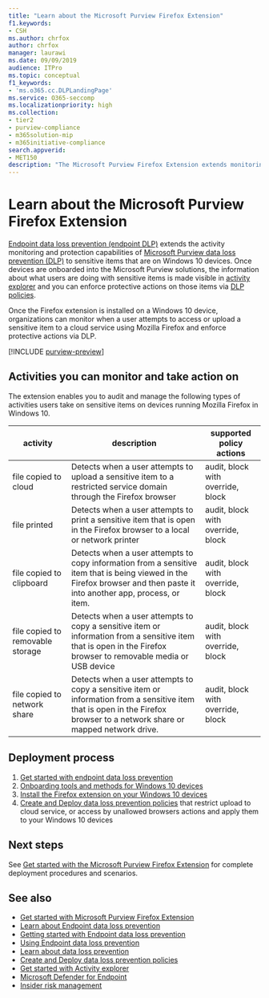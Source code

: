 ```yaml
---
title: "Learn about the Microsoft Purview Firefox Extension"
f1.keywords:
- CSH
ms.author: chrfox
author: chrfox
manager: laurawi
ms.date: 09/09/2019
audience: ITPro
ms.topic: conceptual
f1_keywords:
- 'ms.o365.cc.DLPLandingPage'
ms.service: O365-seccomp
ms.localizationpriority: high
ms.collection: 
- tier2
- purview-compliance
- m365solution-mip
- m365initiative-compliance
search.appverid: 
- MET150
description: "The Microsoft Purview Firefox Extension extends monitoring and control of file activities and protective actions to the Firefox browser"
---
```


# Learn about the Microsoft Purview Firefox Extension

[Endpoint data loss prevention (endpoint DLP)](endpoint-dlp-learn-about.md) extends the activity monitoring and protection capabilities of [Microsoft Purview data loss prevention (DLP)](dlp-learn-about-dlp.md) to sensitive items that are on Windows 10 devices. Once devices are onboarded into the Microsoft Purview solutions, the information about what users are doing with sensitive items is made visible in [activity explorer](data-classification-activity-explorer.md) and you can enforce protective actions on those items via [DLP policies](dlp-learn-about-dlp.md).

Once the Firefox extension is installed on a Windows 10 device, organizations can monitor when a user attempts to access or upload a sensitive item to a cloud service using Mozilla Firefox and enforce protective actions via DLP.  

[!INCLUDE [purview-preview](../includes/purview-preview.md)]

## Activities you can monitor and take action on

The extension enables you to audit and manage the following types of activities users take on sensitive items on devices running Mozilla Firefox in Windows 10.

activity |description  | supported policy actions|
|---------|---------|---------|
|file copied to cloud  | Detects when a user attempts to upload a sensitive item to a restricted service domain through the Firefox browser |audit, block with override, block|
|file printed  |Detects when a user attempts to print a sensitive item that is open in the Firefox browser to a local or network printer |audit, block with override, block|
|file copied to clipboard |Detects when a user attempts to copy information from a sensitive item that is being viewed in the Firefox browser and then paste it into another app, process, or item. |audit, block with override, block|
|file copied to removable storage    | Detects when a user attempts to copy a sensitive item or information from a sensitive item that is open in the Firefox browser to removable media or USB device |audit, block with override, block|
|file copied to network share  |Detects when a user attempts to copy a sensitive item or information from a sensitive item that is open in the Firefox browser  to a network share or mapped network drive.|audit, block with override, block |

## Deployment process
1. [Get started with endpoint data loss prevention](endpoint-dlp-getting-started.md)
2. [Onboarding tools and methods for Windows 10 devices](device-onboarding-overview.md)
3. [Install the Firefox extension on your Windows 10 devices](dlp-firefox-extension-get-started.md)
4. [Create and Deploy data loss prevention policies](dlp-create-deploy-policy.md) that restrict upload to cloud service, or access by unallowed browsers actions and apply them to your Windows 10 devices

## Next steps

See [Get started with the Microsoft Purview Firefox Extension](dlp-firefox-extension-get-started.md) for complete deployment procedures and scenarios.

## See also

- [Get started with Microsoft Purview Firefox Extension](dlp-firefox-extension-get-started.md)
- [Learn about Endpoint data loss prevention](endpoint-dlp-learn-about.md)
- [Getting started with Endpoint data loss prevention](endpoint-dlp-getting-started.md)
- [Using Endpoint data loss prevention](endpoint-dlp-using.md)
- [Learn about data loss prevention](dlp-learn-about-dlp.md)
- [Create and Deploy data loss prevention policies](dlp-create-deploy-policy.md)
- [Get started with Activity explorer](data-classification-activity-explorer.md)
- [Microsoft Defender for Endpoint](/windows/security/threat-protection/)
- [Insider risk management](insider-risk-management.md)
